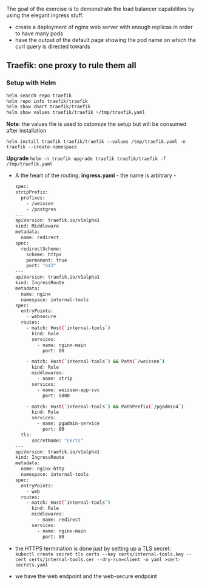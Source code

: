The goal of the exercise is to demonstrate the load balancer capabilities by using the elegant ingress stuff.  
- create a deployment of nginx web server with enough replicas in order to have many pods  
- have the output of the default page showing the pod name on which the curl query is directed towards  

## Traefik: one proxy to rule them all 

### Setup with Helm  

```bash
helm search repo traefik
helm repo info traefik/traefik
helm show chart traefik/traefik
helm show values traefik/traefik >/tmp/traefik.yaml
```  
**Note**: the values file is used to cstomize the setup but will be consumed after installation  

`helm install traefik traefik/traefik --values /tmp/traefik.yaml -n traefik --create-namespace`  

**Upgrade** 
`helm -n traefik upgrade traefik traefik/traefik -f /tmp/traefik.yaml`  


* A the heart of the routing: **ingress.yaml** - the name is arbitrary -
  ```bash
  spec:
  stripPrefix:
    prefixes:
      - /weissen
      - /postgres
  ---
  apiVersion: traefik.io/v1alpha1
  kind: Middleware
  metadata:
    name: redirect
  spec:
    redirectScheme:
      scheme: https
      permanent: true
      port: "443"
  ---
  apiVersion: traefik.io/v1alpha1
  kind: IngressRoute
  metadata:
    name: nginx
    namespace: internal-tools
  spec:
    entryPoints:
      - websecure
    routes:
      - match: Host(`internal-tools`)
        kind: Rule
        services:
          - name: nginx-main
            port: 80

      - match: Host(`internal-tools`) && Path(`/weissen`)
        kind: Rule
        middlewares:
          - name: strip
        services:
          - name: weissen-app-svc
            port: 5000

      - match: Host(`internal-tools`) && PathPrefix(`/pgadmin4`)
        kind: Rule
        services:
          - name: pgadmin-service
            port: 80
    tls:
        secretName: "certs"
  ---
  apiVersion: traefik.io/v1alpha1
  kind: IngressRoute
  metadata:
    name: nginx-http
    namespace: internal-tools
  spec:
    entryPoints:
      - web
    routes:
      - match: Host(`internal-tools`)
        kind: Rule
        middlewares:
          - name: redirect
        services:
          - name: nginx-main
            port: 80
  ```

* the HTTPS termination is done just by setting up a TLS secret:  
  `kubectl create secret tls certs --key certs/internal-tools.key --cert certs/internal-tools.cer --dry-run=client -o yaml >cert-secrets.yaml`
* we have the web endpoint and the web-secure endpoint 


